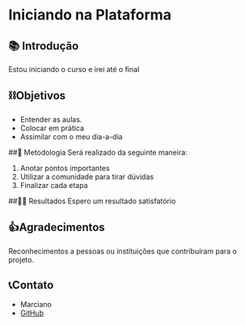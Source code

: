 
# Iniciando na Plataforma

## 📚 Introdução
Estou iniciando o curso e irei até o final

## ⛓Objetivos
- Entender as aulas.
- Colocar em prática
- Assimilar com o meu dia-a-dia

##📖 Metodologia
Será realizado da seguinte maneira:
1. Anotar pontos importantes
2. Utilizar a comunidade para tirar dúvidas
3. Finalizar cada etapa 

##👨‍🎓 Resultados
Espero um resultado satisfatório


## 👍Agradecimentos
Reconhecimentos a pessoas ou instituições que contribuíram para o projeto.

## 📞Contato
- Marciano 
- [GitHub](https://github.com/marpinheiro)
